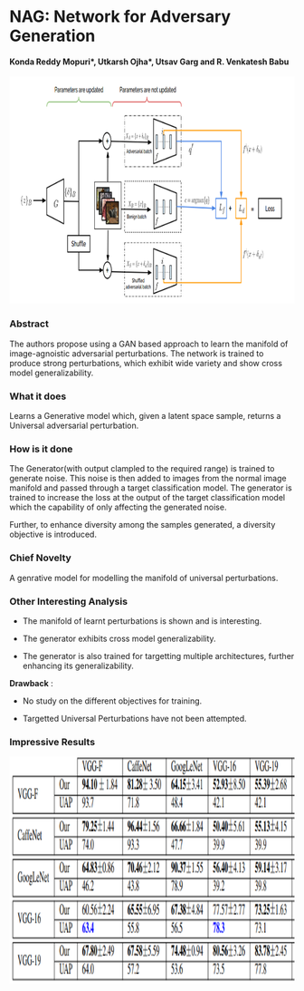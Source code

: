 # NAG: Network for Adversary Generation

#### Konda Reddy Mopuri*, Utkarsh Ojha*, Utsav Garg and R. Venkatesh Babu

<p align="center">
  <img src="img/nag.png" height="400" title="Network for Adversary Generation">
</p>

### Abstract
The authors propose using a GAN based approach to learn the manifold of image-agnoistic adversarial perturbations. The network is trained to produce strong perturbations, which exhibit wide variety and show cross model generalizability.

### What it does
Learns a Generative model which, given a latent space sample, returns a Universal adversarial perturbation.

### How is it done
The Generator(with output clampled to the required range) is trained to generate noise. This noise is then added to images from the normal image manifold and passed through a target classification model. The generator is trained to increase the loss at the output of the target classification model which the capability of only affecting the generated noise.

Further, to enhance diversity among the samples generated, a diversity objective is introduced. 

### Chief Novelty

A genrative model for modelling the manifold of universal perturbations.

### Other Interesting Analysis

* The manifold of learnt perturbations is shown and is interesting.

* The generator exhibits cross model generalizability.

* The generator is also trained for targetting multiple architectures, further enhancing its generalizability. 

**Drawback** :  

* No study on the different objectives for training. 

* Targetted Universal Perturbations have not been attempted.


### Impressive Results


<p align="center">
  <img src="img/nag_table.png" height="400" title="NAG table">
</p>
